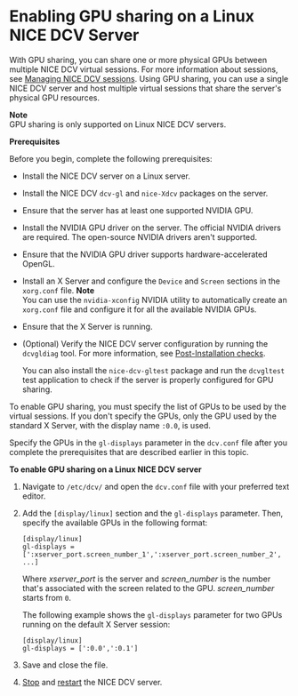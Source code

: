 # Enabling GPU sharing on a Linux NICE DCV Server<a name="manage-gpu"></a>

With GPU sharing, you can share one or more physical GPUs between multiple NICE DCV virtual sessions\. For more information about sessions, see [Managing NICE DCV sessions](managing-sessions.md)\. Using GPU sharing, you can use a single NICE DCV server and host multiple virtual sessions that share the server's physical GPU resources\. 

**Note**  
GPU sharing is only supported on Linux NICE DCV servers\.

**Prerequisites**

Before you begin, complete the following prerequisites:
+ Install the NICE DCV server on a Linux server\.
+ Install the NICE DCV `dcv-gl` and `nice-Xdcv` packages on the server\.
+ Ensure that the server has at least one supported NVIDIA GPU\.
+ Install the NVIDIA GPU driver on the server\. The official NVIDIA drivers are required\. The open\-source NVIDIA drivers aren't supported\.
+ Ensure that the NVIDIA GPU driver supports hardware\-accelerated OpenGL\.
+ Install an X Server and configure the `Device` and `Screen` sections in the `xorg.conf` file\.
**Note**  
You can use the `nvidia-xconfig` NVIDIA utility to automatically create an `xorg.conf` file and configure it for all the available NVIDIA GPUs\.
+ Ensure that the X Server is running\.
+ \(Optional\) Verify the NICE DCV server configuration by running the `dcvgldiag` tool\. For more information, see [Post\-Installation checks](setting-up-installing-linux-checks.md)\.

  You can also install the `nice-dcv-gltest` package and run the `dcvgltest` test application to check if the server is properly configured for GPU sharing\.

To enable GPU sharing, you must specify the list of GPUs to be used by the virtual sessions\. If you don't specify the GPUs, only the GPU used by the standard X Server, with the display name `:0.0`, is used\.

Specify the GPUs in the `gl-displays` parameter in the `dcv.conf` file after you complete the prerequisites that are described earlier in this topic\.

**To enable GPU sharing on a Linux NICE DCV server**

1. Navigate to `/etc/dcv/` and open the `dcv.conf` file with your preferred text editor\.

1. Add the `[display/linux]` section and the `gl-displays` parameter\. Then, specify the available GPUs in the following format:

   ```
   [display/linux]
   gl-displays = [':xserver_port.screen_number_1',':xserver_port.screen_number_2', ...]
   ```

   Where *xserver\_port* is the server and *screen\_number* is the number that's associated with the screen related to the GPU\. *screen\_number* starts from `0`\.

   The following example shows the `gl-displays` parameter for two GPUs running on the default X Server session:

   ```
   [display/linux]
   gl-displays = [':0.0',':0.1']
   ```

1. Save and close the file\.

1. [Stop](manage-stop.md) and [restart](manage-start.md) the NICE DCV server\.